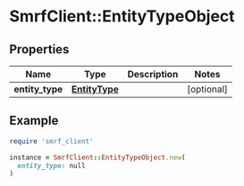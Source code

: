 # SmrfClient::EntityTypeObject

## Properties

| Name | Type | Description | Notes |
| ---- | ---- | ----------- | ----- |
| **entity_type** | [**EntityType**](EntityType.md) |  | [optional] |

## Example

```ruby
require 'smrf_client'

instance = SmrfClient::EntityTypeObject.new(
  entity_type: null
)
```

